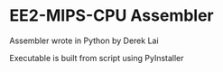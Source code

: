 # EE2-MIPS-CPU Assembler

Assembler wrote in Python by Derek Lai

Executable is built from script using PyInstaller